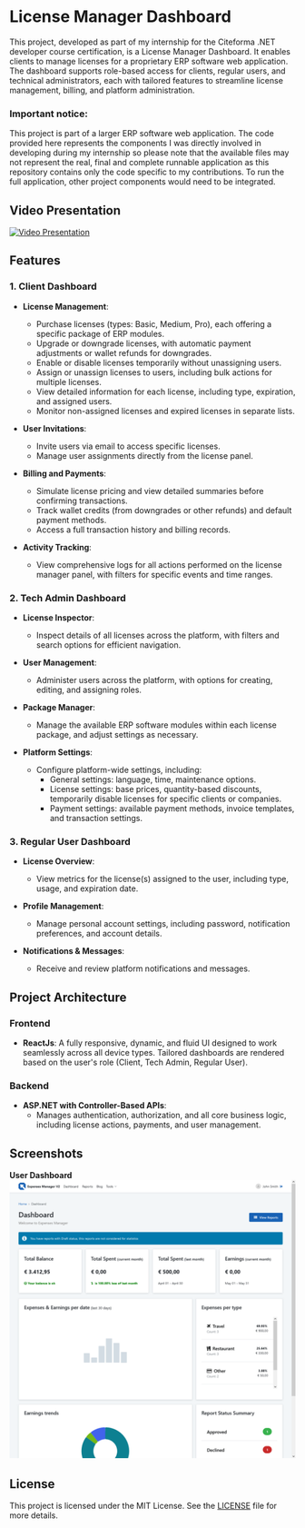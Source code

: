 # License Manager Dashboard

This project, developed as part of my internship for the Citeforma .NET developer course certification, is a License Manager Dashboard. It enables clients to manage licenses for a proprietary ERP software web application. The dashboard supports role-based access for clients, regular users, and technical administrators, each with tailored features to streamline license management, billing, and platform administration.

### Important notice:
This project is part of a larger ERP software web application. The code provided here represents the components I was directly involved in developing during my internship so please note that the available files may not represent the real, final and complete runnable application as this repository contains only the code specific to my contributions. To run the full application, other project components would need to be integrated.

## Video Presentation

[![Video Presentation](https://img.youtube.com/vi/7z-pDWiCJIw/0.jpg)](https://www.youtube.com/watch?v=7z-pDWiCJIw)

## Features

### 1. **Client Dashboard**
- **License Management**:
  - Purchase licenses (types: Basic, Medium, Pro), each offering a specific package of ERP modules.
  - Upgrade or downgrade licenses, with automatic payment adjustments or wallet refunds for downgrades.
  - Enable or disable licenses temporarily without unassigning users.
  - Assign or unassign licenses to users, including bulk actions for multiple licenses.
  - View detailed information for each license, including type, expiration, and assigned users.
  - Monitor non-assigned licenses and expired licenses in separate lists.

- **User Invitations**:
  - Invite users via email to access specific licenses.
  - Manage user assignments directly from the license panel.

- **Billing and Payments**:
  - Simulate license pricing and view detailed summaries before confirming transactions.
  - Track wallet credits (from downgrades or other refunds) and default payment methods.
  - Access a full transaction history and billing records.

- **Activity Tracking**:
  - View comprehensive logs for all actions performed on the license manager panel, with filters for specific events and time ranges.

### 2. **Tech Admin Dashboard**
- **License Inspector**:
  - Inspect details of all licenses across the platform, with filters and search options for efficient navigation.

- **User Management**:
  - Administer users across the platform, with options for creating, editing, and assigning roles.

- **Package Manager**:
  - Manage the available ERP software modules within each license package, and adjust settings as necessary.

- **Platform Settings**:
  - Configure platform-wide settings, including:
    - General settings: language, time, maintenance options.
    - License settings: base prices, quantity-based discounts, temporarily disable licenses for specific clients or companies.
    - Payment settings: available payment methods, invoice templates, and transaction settings.

### 3. **Regular User Dashboard**
- **License Overview**:
  - View metrics for the license(s) assigned to the user, including type, usage, and expiration date.
  
- **Profile Management**:
  - Manage personal account settings, including password, notification preferences, and account details.

- **Notifications & Messages**:
  - Receive and review platform notifications and messages.

## Project Architecture

### Frontend
- **ReactJs**: A fully responsive, dynamic, and fluid UI designed to work seamlessly across all device types. Tailored dashboards are rendered based on the user's role (Client, Tech Admin, Regular User).

### Backend
- **ASP.NET with Controller-Based APIs**: 
  - Manages authentication, authorization, and all core business logic, including license actions, payments, and user management.

## Screenshots

**User Dashboard**
![User Dashboard](https://github.com/joaocba/outsystems_expenses-manager-app/blob/main/screenshots/User_View_Dashboard.png?raw=true)


## License

This project is licensed under the MIT License. See the [LICENSE](LICENSE) file for more details.
